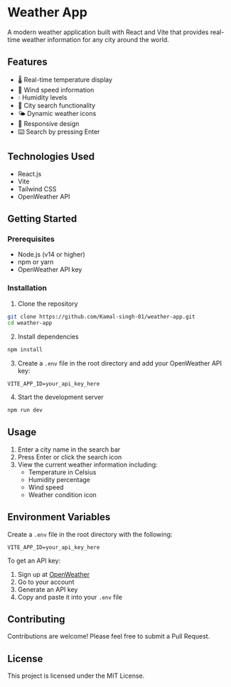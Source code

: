 # Weather App

A modern weather application built with React and Vite that provides real-time weather information for any city around the world.

## Features

- 🌡️ Real-time temperature display
- 💨 Wind speed information
- 💧 Humidity levels
- 🎯 City search functionality
- 🌤️ Dynamic weather icons
- 📱 Responsive design
- ⌨️ Search by pressing Enter

## Technologies Used

- React.js
- Vite
- Tailwind CSS
- OpenWeather API

## Getting Started

### Prerequisites

- Node.js (v14 or higher)
- npm or yarn
- OpenWeather API key

### Installation

1. Clone the repository
```bash
git clone https://github.com/Kamal-singh-01/weather-app.git
cd weather-app
```

2. Install dependencies
```bash
npm install
```

3. Create a `.env` file in the root directory and add your OpenWeather API key:
```env
VITE_APP_ID=your_api_key_here
```

4. Start the development server
```bash
npm run dev
```

## Usage

1. Enter a city name in the search bar
2. Press Enter or click the search icon
3. View the current weather information including:
   - Temperature in Celsius
   - Humidity percentage
   - Wind speed
   - Weather condition icon

## Environment Variables

Create a `.env` file in the root directory with the following:

```env
VITE_APP_ID=your_api_key_here
```

To get an API key:
1. Sign up at [OpenWeather](https://openweathermap.org/api)
2. Go to your account
3. Generate an API key
4. Copy and paste it into your `.env` file

## Contributing

Contributions are welcome! Please feel free to submit a Pull Request.

## License

This project is licensed under the MIT License.
